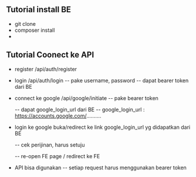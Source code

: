 ## Tutorial install BE
- git clone
- composer install
- 


## Tutorial Coonect ke API

- register
    /api/auth/register

- login
    /api/auth/login -- pake username, password
    -- dapat bearer token dari BE

- connect ke google
    /api/google/initiate -- pake bearer token

    -- dapat google_login_url dari BE
    -- google_login_url : https://accounts.google.com/..........

- login ke google
    buka/redirect ke link google_login_url yg didapatkan dari BE

    -- cek perijinan, harus setuju

    -- re-open FE page / redirect ke FE

- API bisa digunakan
    -- setiap request harus menggunakan bearer token



